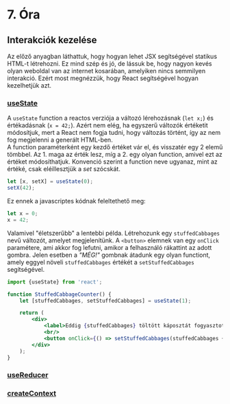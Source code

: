 # 7. Óra

## Interakciók kezelése

Az előző anyagban láthattuk, hogy hogyan lehet JSX segítségével statikus HTML-t létrehozni. Ez mind szép és jó, de lássuk be, hogy nagyon kevés olyan weboldal
van az internet kosarában, amelyiken nincs semmilyen interakció. Ezért most megnézzük, hogy React segítségével hogyan kezelhetjük azt.

### [useState](https://react.dev/learn/updating-objects-in-state)

A `useState` function a reactos verziója a változó lérehozásnak (`let x;`) és értékadásnak (`x = 42;`). Azért nem elég, ha egyszerű változók értéketit
módosítjuk, mert a React nem fogja tudni, hogy változás történt, így az nem fog megjelenni a generált HTML-ben.  
A function paraméterként egy kezdő értéket vár el, és visszatér egy 2 elemű tömbbel. Az 1. maga az érték lesz, míg a 2. egy olyan function, amivel ezt az
értéket módosíthatjuk. Konvenció szerint a function neve ugyanaz, mint az értéké, csak eléillesztjük a _set_ szócskát.

```jsx
let [x, setX] = useState(0);
setX(42);
```

Ez ennek a javascriptes kódnak feleltethető meg:

```javascript
let x = 0;
x = 42;
```

Valamivel "életszerűbb" a lentebbi példa. Létrehozunk egy `stuffedCabbages` nevű változót, amelyet megjelenítünk. A `<button>` elemnek van egy `onClick`
paramétere, ami akkor fog lefutni, amikor a felhasználó rákattint az adott gombra. Jelen esetben a _"MÉG!"_ gombnak átadunk egy olyan functiont, amely eggyel
növeli `stuffedCabbages` értékét a `setStuffedCabbages` segítségével.

```jsx
import {useState} from 'react';

function StuffedCabbageCounter() {
    let [stuffedCabbages, setStuffedCabbages] = useState(1);

    return (
        <div>
            <label>Eddig {stuffedCabbages} töltött káposztát fogyasztottál el!</label>
            <br/>
            <button onClick={() => setStuffedCabbages(stuffedCabbages + 1)}>MÉG!</button>
        </div>
    );
}
```

### [useReducer](https://react.dev/learn/extracting-state-logic-into-a-reducer)

### [createContext](https://react.dev/learn/passing-data-deeply-with-context)